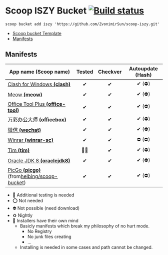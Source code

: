 # Scoop ISZY Bucket [![Build status](https://ci.appveyor.com/api/projects/status/3ays0dwt7k4oc6ko?svg=true)](https://ci.appveyor.com/project/ZvonimirSun/scoop-iszy)

`scoop bucket add iszy 'https://github.com/ZvonimirSun/scoop-iszy.git'`

-   [Scoop bucket Template](https://github.com/Ash258/GenericBucket)
-   [Manifests](#manifests)

## Manifests

| App name **(Scoop name)**                                                                                     | Tested | Checkver | Autoupdate (Hash) |
| ------------------------------------------------------------------------------------------------------------- | :----: | :------: | :---------------: |
| [Clash for Windows **(clash)**](./bucket/clash.json)                                                          |   ✔    |    ✔     |      ✔ (⛔)       |
| [Meow **(meow)**](./bucket/meow.json)                                                                         |   ✔    |    ✔     |      ✔ (⛔)       |
| [Office Tool Plus **(office-tool)**](./bucket/office-tool.json)                                               |   ✔    |    ✔     |      ✔ (⛔)       |
| [万彩办公大师 **(officebox)**](./bucket/officebox.json)                                                       |   ✔    |    ✔     |      ✔ (⛔)       |
| [微信 **(wechat)**](./bucket/wechat.json)                                                                     |   ✔    |    ✔     |      ✔ (⛔)       |
| [Winrar **(winrar-sc)**](./bucket/winrar-sc.json)                                                             |   ✔    |    ✔     |      ⛔ (⛔)      |
| [Tim **(tim)**](./bucket/tim.json)                                                                            |  🎃🔶  |    ✔     |      ✔ (⛔)       |
| [Oracle JDK 8 **(oraclejdk8)**](./bucket/oraclejdk8.json)                                                     |   ✔    |    ✔     |      ✔ (⛔)       |
| [PicGo **(picgo)**](./bucket/picgo.json)(from[helbing/scoop-bucket](https://github.com/helbing/scoop-bucket)) |   ✔    |    ✔     |      ✔ (⛔)       |

-   🔶 Additional testing is needed
-   ⭕ Not needed
-   ⛔ Not possible (need download)
-   ♻ Nightly
-   🎃 Installers have their own mind
    -   Basicly manifests which break my philosophy of no hurt mode.
        -   No Registry
        -   No junk files creating
        -   ...
    -   Installing is needed in some cases and path cannot be changed.
